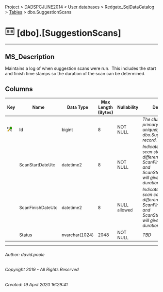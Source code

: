 #### 

[Project](../../../../index.md) > [DADSPCJUNE2014](../../../index.md) > [User databases](../../index.md) > [Redgate_SqlDataCatalog](../index.md) > [Tables](Tables.md) > dbo.SuggestionScans

# ![Tables](../../../../Images/Table32.png) [dbo].[SuggestionScans]

---

## <a name="#description"></a>MS_Description

Maintains a log of when suggestion scans were run.  This includes the start and finish time stamps so the duration of the scan can be determined.

## <a name="#columns"></a>Columns

| Key | Name | Data Type | Max Length (Bytes) | Nullability | Description |
|---|---|---|---|---|---|
| [![Cluster Primary Key PK_SuggestionScans: Id](../../../../Images/pkcluster.png)](#indexes) | Id | bigint | 8 | NOT NULL | _The clustered primary key that uniquely identifies the dbo.SuggestionScans record._ |
|  | ScanStartDateUtc | datetime2 | 8 | NOT NULL | _Indicates when a scan started. The difference between ScanFinishDateUtc and ScanStartDateUtc will give you the duration of a scan._ |
|  | ScanFinishDateUtc | datetime2 | 8 | NULL allowed | _Indicates when a scan completed. The difference between ScanFinishDateUtc and ScanStartDateUtc will give you the duration of a scan._ |
|  | Status | nvarchar(1024) | 2048 | NOT NULL | _TBD_ |


---

###### Author:  david.poole

###### Copyright 2019 - All Rights Reserved

###### Created: 19 April 2020 16:29:41

